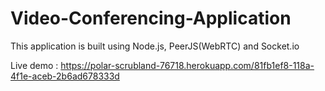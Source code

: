 # Video-Conferencing-Application

This application is built using Node.js, PeerJS(WebRTC) and Socket.io

Live demo : https://polar-scrubland-76718.herokuapp.com/81fb1ef8-118a-4f1e-aceb-2b6ad678333d
